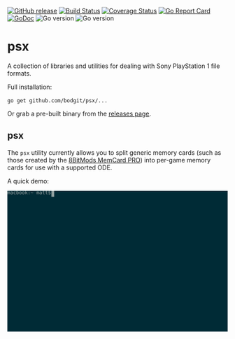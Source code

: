 [![GitHub release](https://img.shields.io/github/v/release/bodgit/psx)](https://github.com/bodgit/psx/releases)
[![Build Status](https://img.shields.io/github/actions/workflow/status/bodgit/psx/main.yml?branch=main)](https://github.com/bodgit/psx/actions?query=workflow%3Abuild)
[![Coverage Status](https://coveralls.io/repos/github/bodgit/psx/badge.svg?branch=main)](https://coveralls.io/github/bodgit/psx?branch=main)
[![Go Report Card](https://goreportcard.com/badge/github.com/bodgit/psx)](https://goreportcard.com/report/github.com/bodgit/psx)
[![GoDoc](https://godoc.org/github.com/bodgit/psx?status.svg)](https://godoc.org/github.com/bodgit/psx)
![Go version](https://img.shields.io/badge/Go-1.19-brightgreen.svg)
![Go version](https://img.shields.io/badge/Go-1.18-brightgreen.svg)

psx
===

A collection of libraries and utilities for dealing with Sony PlayStation 1 file formats.

Full installation:
```
go get github.com/bodgit/psx/...
```
Or grab a pre-built binary from the [releases page](https://github.com/bodgit/psx/releases).

## psx

The `psx` utility currently allows you to split generic memory cards (such as those created by the [8BitMods MemCard PRO](https://8bitmods.com/memcard-pro-for-playstation-1-smoke-black/)) into per-game memory cards for use with a supported ODE.

A quick demo:

<img src="./psx.svg">
